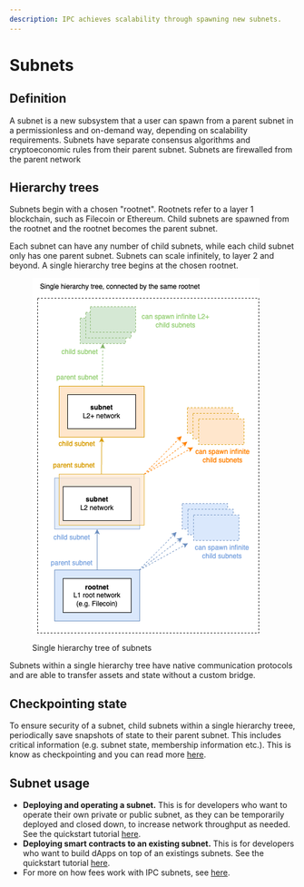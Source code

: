 ```yaml
---
description: IPC achieves scalability through spawning new subnets.
---
```


# Subnets

## Definition

A subnet is a new subsystem that a user can spawn from a parent subnet in a permissionless and on-demand way, depending on scalability requirements. Subnets have separate consensus algorithms and cryptoeconomic rules from their parent subnet. Subnets are firewalled from the parent network&#x20;

## Hierarchy trees

Subnets begin with a chosen "rootnet". Rootnets refer to a layer 1 blockchain, such as Filecoin or Ethereum. Child subnets are spawned from the rootnet and the rootnet becomes the parent subnet.&#x20;

Each subnet can have any number of child subnets, while each child subnet only has one parent subnet. Subnets can scale infinitely, to layer 2 and beyond. A single hierarchy tree begins at the chosen rootnet.&#x20;

<figure><img src="../.gitbook/assets/hierarchy tree 2.png" alt=""><figcaption><p>Single hierarchy tree of subnets</p></figcaption></figure>

Subnets within a single hierarchy tree have native communication protocols and are able to transfer assets and state without a custom bridge.

## Checkpointing state

To ensure security of a subnet, child subnets within a single hierarchy treee, periodically save snapshots of state to their parent subnet. This includes critical information (e.g. subnet state, membership information etc.). This is know as checkpointing and you can read more [here](checkpointing.md).&#x20;

## Subnet usage

* **Deploying and operating a subnet.** This is for developers who want to operate their own private or public subnet, as they can be temporarily deployed and closed down, to increase network throughput as needed. See the quickstart tutorial [here](../quickstarts/deploy-a-subnet.md).
* **Deploying smart contracts to an existing subnet.** This is for developers who want to build dApps on top of an existings subnets. See the quickstart tutorial [here](../quickstarts/deploy-smart-contract-to-mycelium.md).
* For more on how fees work with IPC subnets, see [here](fees.md).
